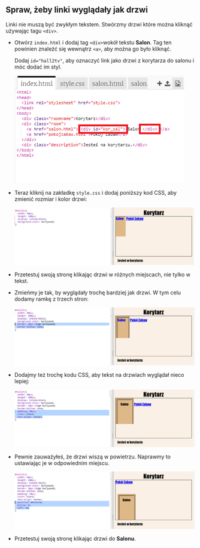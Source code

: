 ## Spraw, żeby linki wyglądały jak drzwi

Linki nie muszą być zwykłym tekstem. Stwórzmy drzwi które można kliknąć używając tagu `<div>`.

+ Otwórz `index.html` i dodaj tag `<div>`wokół tekstu **Salon**. Tag ten powinien znaleźć się wewnątrz `<a>`, aby można go było kliknąć.
    
    Dodaj `id="hall2tv"`, aby oznaczyć link jako drzwi z korytarza do salonu i móc dodać im styl.
    
    ![zrzut ekranu](images/rooms-tvroom-div.png)

+ Teraz kliknij na zakładkę `style.css` i dodaj poniższy kod CSS, aby zmienić rozmiar i kolor drzwi:
    
    ![zrzut ekranu](images/rooms-door-css1.png)

+ Przetestuj swoją stronę klikając drzwi w różnych miejscach, nie tylko w tekst.

+ Zmieńmy je tak, by wyglądały trochę bardziej jak drzwi. W tym celu dodamy ramkę z trzech stron:
    
    ![zrzut ekranu](images/rooms-door-css2.png)

+ Dodajmy też trochę kodu CSS, aby tekst na drzwiach wyglądał nieco lepiej:
    
    ![zrzut ekranu](images/rooms-door-css3.png)

+ Pewnie zauważyłeś, że drzwi wiszą w powietrzu. Naprawmy to ustawiając je w odpowiednim miejscu.
    
    ![zrzut ekranu](images/rooms-door-position.png)

+ Przetestuj swoją stronę klikając drzwi do **Salonu**.
